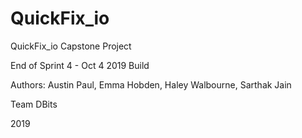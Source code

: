 # QuickFix_io

QuickFix_io Capstone Project

End of Sprint 4 - Oct 4 2019 Build

Authors:
Austin Paul, Emma Hobden, 
Haley Walbourne, Sarthak Jain

Team DBits

2019 
